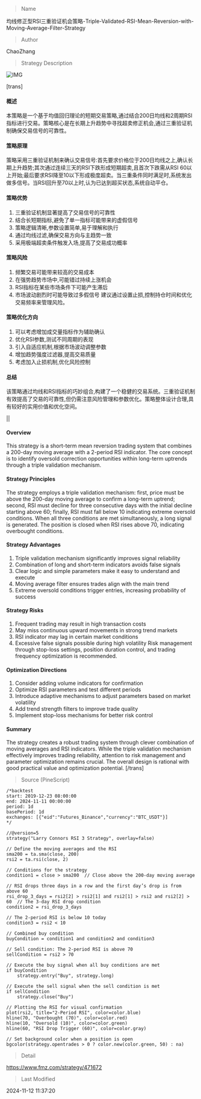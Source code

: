 
> Name

均线修正型RSI三重验证机会策略-Triple-Validated-RSI-Mean-Reversion-with-Moving-Average-Filter-Strategy

> Author

ChaoZhang

> Strategy Description

![IMG](https://www.fmz.com/upload/asset/1239171a682745beb6a.png)

[trans]
#### 概述
本策略是一个基于均值回归理论的短期交易策略,通过结合200日均线和2周期RSI指标进行交易。策略核心是在长期上升趋势中寻找超卖修正机会,通过三重验证机制确保交易信号的可靠性。

#### 策略原理
策略采用三重验证机制来确认交易信号:首先要求价格位于200日均线之上,确认长期上升趋势;其次通过连续三天的RSI下跌形成短期超卖,且首次下跌需从RSI 60以上开始;最后要求RSI降至10以下形成极度超卖。当三重条件同时满足时,系统发出做多信号。当RSI回升至70以上时,认为已达到超买状态,系统自动平仓。

#### 策略优势
1. 三重验证机制显著提高了交易信号的可靠性
2. 结合长短期指标,避免了单一指标可能带来的虚假信号
3. 策略逻辑清晰,参数设置简单,易于理解和执行
4. 通过均线过滤,确保交易方向与主趋势一致
5. 采用极端超卖条件触发入场,提高了交易成功概率

#### 策略风险
1. 频繁交易可能带来较高的交易成本
2. 在强势趋势市场中,可能错过持续上涨机会
3. RSI指标在某些市场条件下可能产生滞后
4. 市场波动剧烈时可能导致过多假信号
建议通过设置止损,控制持仓时间和优化交易频率来管理风险。

#### 策略优化方向
1. 可以考虑增加成交量指标作为辅助确认
2. 优化RSI参数,测试不同周期的表现
3. 引入自适应机制,根据市场波动调整参数
4. 增加趋势强度过滤器,提高交易质量
5. 考虑加入止损机制,优化风险控制

#### 总结
该策略通过均线和RSI指标的巧妙组合,构建了一个稳健的交易系统。三重验证机制有效提高了交易的可靠性,但仍需注意风险管理和参数优化。策略整体设计合理,具有较好的实用价值和优化空间。

|| 

#### Overview
This strategy is a short-term mean reversion trading system that combines a 200-day moving average with a 2-period RSI indicator. The core concept is to identify oversold correction opportunities within long-term uptrends through a triple validation mechanism.

#### Strategy Principles
The strategy employs a triple validation mechanism: first, price must be above the 200-day moving average to confirm a long-term uptrend; second, RSI must decline for three consecutive days with the initial decline starting above 60; finally, RSI must fall below 10 indicating extreme oversold conditions. When all three conditions are met simultaneously, a long signal is generated. The position is closed when RSI rises above 70, indicating overbought conditions.

#### Strategy Advantages
1. Triple validation mechanism significantly improves signal reliability
2. Combination of long and short-term indicators avoids false signals
3. Clear logic and simple parameters make it easy to understand and execute
4. Moving average filter ensures trades align with the main trend
5. Extreme oversold conditions trigger entries, increasing probability of success

#### Strategy Risks
1. Frequent trading may result in high transaction costs
2. May miss continuous upward movements in strong trend markets
3. RSI indicator may lag in certain market conditions
4. Excessive false signals possible during high volatility
Risk management through stop-loss settings, position duration control, and trading frequency optimization is recommended.

#### Optimization Directions
1. Consider adding volume indicators for confirmation
2. Optimize RSI parameters and test different periods
3. Introduce adaptive mechanisms to adjust parameters based on market volatility
4. Add trend strength filters to improve trade quality
5. Implement stop-loss mechanisms for better risk control

#### Summary
The strategy creates a robust trading system through clever combination of moving averages and RSI indicators. While the triple validation mechanism effectively improves trading reliability, attention to risk management and parameter optimization remains crucial. The overall design is rational with good practical value and optimization potential.
[/trans]



> Source (PineScript)

``` pinescript
/*backtest
start: 2019-12-23 08:00:00
end: 2024-11-11 00:00:00
period: 1d
basePeriod: 1d
exchanges: [{"eid":"Futures_Binance","currency":"BTC_USDT"}]
*/

//@version=5
strategy("Larry Connors RSI 3 Strategy", overlay=false)

// Define the moving averages and the RSI
sma200 = ta.sma(close, 200)
rsi2 = ta.rsi(close, 2)

// Conditions for the strategy
condition1 = close > sma200  // Close above the 200-day moving average

// RSI drops three days in a row and the first day’s drop is from above 60
rsi_drop_3_days = rsi2[2] > rsi2[1] and rsi2[1] > rsi2 and rsi2[2] > 60  // The 3-day RSI drop condition
condition2 = rsi_drop_3_days

// The 2-period RSI is below 10 today
condition3 = rsi2 < 10

// Combined buy condition
buyCondition = condition1 and condition2 and condition3

// Sell condition: The 2-period RSI is above 70
sellCondition = rsi2 > 70

// Execute the buy signal when all buy conditions are met
if buyCondition
    strategy.entry("Buy", strategy.long)

// Execute the sell signal when the sell condition is met
if sellCondition
    strategy.close("Buy")

// Plotting the RSI for visual confirmation
plot(rsi2, title="2-Period RSI", color=color.blue)
hline(70, "Overbought (70)", color=color.red)
hline(10, "Oversold (10)", color=color.green)
hline(60, "RSI Drop Trigger (60)", color=color.gray)

// Set background color when a position is open
bgcolor(strategy.opentrades > 0 ? color.new(color.green, 50) : na)

```

> Detail

https://www.fmz.com/strategy/471672

> Last Modified

2024-11-12 11:37:20
